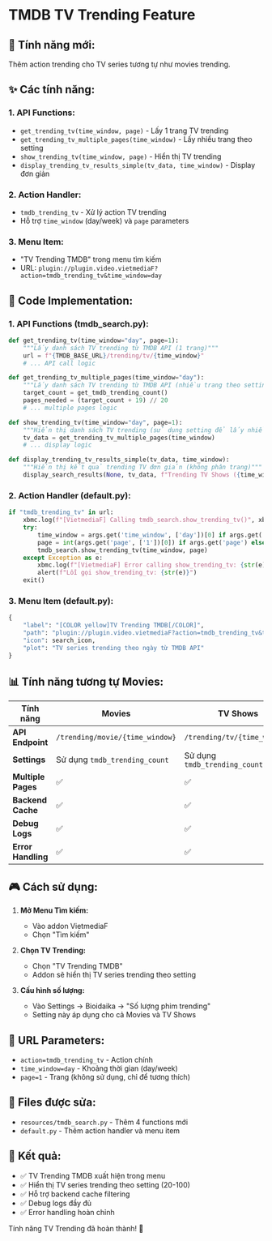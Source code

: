 # TMDB TV Trending Feature

## 🎯 **Tính năng mới:**

Thêm action trending cho TV series tương tự như movies trending.

## ✨ **Các tính năng:**

### **1. API Functions:**
- `get_trending_tv(time_window, page)` - Lấy 1 trang TV trending
- `get_trending_tv_multiple_pages(time_window)` - Lấy nhiều trang theo setting
- `show_trending_tv(time_window, page)` - Hiển thị TV trending
- `display_trending_tv_results_simple(tv_data, time_window)` - Display đơn giản

### **2. Action Handler:**
- `tmdb_trending_tv` - Xử lý action TV trending
- Hỗ trợ `time_window` (day/week) và `page` parameters

### **3. Menu Item:**
- "TV Trending TMDB" trong menu tìm kiếm
- URL: `plugin://plugin.video.vietmediaF?action=tmdb_trending_tv&time_window=day`

## 🔧 **Code Implementation:**

### **1. API Functions (tmdb_search.py):**

```python
def get_trending_tv(time_window="day", page=1):
    """Lấy danh sách TV trending từ TMDB API (1 trang)"""
    url = f"{TMDB_BASE_URL}/trending/tv/{time_window}"
    # ... API call logic

def get_trending_tv_multiple_pages(time_window="day"):
    """Lấy danh sách TV trending từ TMDB API (nhiều trang theo setting)"""
    target_count = get_tmdb_trending_count()
    pages_needed = (target_count + 19) // 20
    # ... multiple pages logic

def show_trending_tv(time_window="day", page=1):
    """Hiển thị danh sách TV trending (sử dụng setting để lấy nhiều trang)"""
    tv_data = get_trending_tv_multiple_pages(time_window)
    # ... display logic

def display_trending_tv_results_simple(tv_data, time_window):
    """Hiển thị kết quả trending TV đơn giản (không phân trang)"""
    display_search_results(None, tv_data, f"Trending TV Shows ({time_window}) - {count_info}")
```

### **2. Action Handler (default.py):**

```python
if "tmdb_trending_tv" in url:
    xbmc.log(f"[VietmediaF] Calling tmdb_search.show_trending_tv()", xbmc.LOGINFO)
    try:
        time_window = args.get('time_window', ['day'])[0] if args.get('time_window') else 'day'
        page = int(args.get('page', ['1'])[0]) if args.get('page') else 1
        tmdb_search.show_trending_tv(time_window, page)
    except Exception as e:
        xbmc.log(f"[VietmediaF] Error calling show_trending_tv: {str(e)}", xbmc.LOGERROR)
        alert(f"Lỗi gọi show_trending_tv: {str(e)}")
    exit()
```

### **3. Menu Item (default.py):**

```python
{
    "label": "[COLOR yellow]TV Trending TMDB[/COLOR]",
    "path": "plugin://plugin.video.vietmediaF?action=tmdb_trending_tv&time_window=day",
    "icon": search_icon,
    "plot": "TV series trending theo ngày từ TMDB API"
}
```

## 📊 **Tính năng tương tự Movies:**

| Tính năng | Movies | TV Shows |
|-----------|--------|----------|
| **API Endpoint** | `/trending/movie/{time_window}` | `/trending/tv/{time_window}` |
| **Settings** | Sử dụng `tmdb_trending_count` | Sử dụng `tmdb_trending_count` |
| **Multiple Pages** | ✅ | ✅ |
| **Backend Cache** | ✅ | ✅ |
| **Debug Logs** | ✅ | ✅ |
| **Error Handling** | ✅ | ✅ |

## 🎮 **Cách sử dụng:**

1. **Mở Menu Tìm kiếm:**
   - Vào addon VietmediaF
   - Chọn "Tìm kiếm"

2. **Chọn TV Trending:**
   - Chọn "TV Trending TMDB"
   - Addon sẽ hiển thị TV series trending theo setting

3. **Cấu hình số lượng:**
   - Vào Settings → Bioidaika → "Số lượng phim trending"
   - Setting này áp dụng cho cả Movies và TV Shows

## 🔄 **URL Parameters:**

- `action=tmdb_trending_tv` - Action chính
- `time_window=day` - Khoảng thời gian (day/week)
- `page=1` - Trang (không sử dụng, chỉ để tương thích)

## 📁 **Files được sửa:**

- `resources/tmdb_search.py` - Thêm 4 functions mới
- `default.py` - Thêm action handler và menu item

## 🎯 **Kết quả:**

- ✅ TV Trending TMDB xuất hiện trong menu
- ✅ Hiển thị TV series trending theo setting (20-100)
- ✅ Hỗ trợ backend cache filtering
- ✅ Debug logs đầy đủ
- ✅ Error handling hoàn chỉnh

Tính năng TV Trending đã hoàn thành! 🎉
